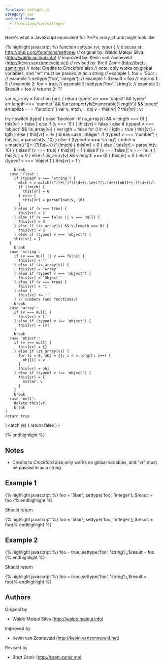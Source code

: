 ```yaml
---
function: settype.js
category: var
redirect_from:
  - /functions/var/settype/
---
```


<!-- WARNING! This file is auto generated by `npm run web:inject`, do not edit by hand -->

Here's what a JavaScript equivalent for PHP’s array_chunk might look like

{% highlight javascript %}
function settype (vr, type) {
  //  discuss at: http://phpjs.org/functions/settype/
  // original by: Waldo Malqui Silva (http://waldo.malqui.info)
  // improved by: Kevin van Zonneveld (http://kevin.vanzonneveld.net)
  //  revised by: Brett Zamir (http://brett-zamir.me)
  //        note: Credits to Crockford also
  //        note: only works on global variables, and "vr" must be passed in as a string
  //   example 1: foo = '5bar';
  //   example 1: settype('foo', 'integer');
  //   example 1: $result = foo
  //   returns 1: 5
  //   example 2: foo = true;
  //   example 2: settype('foo', 'string');
  //   example 2: $result = foo
  //   returns 2: '1'

  var is_array = function (arr) {
    return typeof arr === 'object' && typeof arr.length === 'number' && !(arr.propertyIsEnumerable('length')) &&
      typeof arr.splice === 'function'
  }
  var v, mtch, i, obj
  v = this[vr] ? this[vr] : vr

  try {
    switch (type) {
      case 'boolean':
        if (is_array(v) && v.length === 0) {
          this[vr] = false
        } else if (v === '0') {
          this[vr] = false
        } else if (typeof v === 'object' && !is_array(v)) {
          var lgth = false
          for (i in v) {
            lgth = true
          }
          this[vr] = lgth
        } else {
          this[vr] = !!v
        }
        break
      case 'integer':
        if (typeof v === 'number') {
          this[vr] = parseInt(v, 10)
        } else if (typeof v === 'string') {
          mtch = v.match(/^([+\-]?)(\d+)/)
          if (!mtch) {
            this[vr] = 0
          } else {
            this[vr] = parseInt(v, 10)
          }
        } else if (v === true) {
          this[vr] = 1
        } else if (v === false || v === null) {
          this[vr] = 0
        } else if (is_array(v) && v.length === 0) {
        this[vr] = 0
      } else if (typeof v === 'object') {
        this[vr] = 1
      }

        break
      case 'float':
        if (typeof v === 'string') {
          mtch = v.match(/^([+\-]?)(\d+(\.\d+)?|\.\d+)([eE][+\-]?\d+)?/)
          if (!mtch) {
            this[vr] = 0
          } else {
            this[vr] = parseFloat(v, 10)
          }
        } else if (v === true) {
          this[vr] = 1
        } else if (v === false || v === null) {
          this[vr] = 0
        } else if (is_array(v) && v.length === 0) {
          this[vr] = 0
        } else if (typeof v === 'object') {
        this[vr] = 1
      }
        break
      case 'string':
        if (v === null || v === false) {
          this[vr] = ''
        } else if (is_array(v)) {
          this[vr] = 'Array'
        } else if (typeof v === 'object') {
          this[vr] = 'Object'
        } else if (v === true) {
          this[vr] = '1'
        } else {
          this[vr] += ''
        } // numbers (and functions?)
        break
      case 'array':
        if (v === null) {
          this[vr] = []
        } else if (typeof v !== 'object') {
          this[vr] = [v]
        }
        break
      case 'object':
        if (v === null) {
          this[vr] = {}
        } else if (is_array(v)) {
          for (i = 0, obj = {}; i < v.length; i++) {
            obj[i] = v
          }
          this[vr] = obj
        } else if (typeof v !== 'object') {
          this[vr] = {
            scalar: v
          }
        }
        break
      case 'null':
        delete this[vr]
        break
    }
    return true
  } catch (e) {
    return false
  }
}

{% endhighlight %}

## Notes
- Credits to Crockford also,only works on global variables, and "vr" must be passed in as a string

## Example 1

{% highlight javascript %}
foo = '5bar';,settype('foo', 'integer');,$result = foo
{% endhighlight %}

Should return

{% highlight javascript %}
foo = '5bar';,settype('foo', 'integer');,$result = foo{% endhighlight %}

## Example 2

{% highlight javascript %}
foo = true;,settype('foo', 'string');,$result = foo
{% endhighlight %}

Should return

{% highlight javascript %}
foo = true;,settype('foo', 'string');,$result = foo{% endhighlight %}


## Authors


Original by

- Waldo Malqui Silva (http://waldo.malqui.info)


Improved by

- Kevin van Zonneveld (http://kevin.vanzonneveld.net)


Revised by

- Brett Zamir (http://brett-zamir.me)

